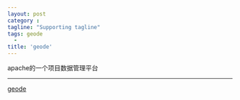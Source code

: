 ```yaml
---
layout: post
category :
tagline: "Supporting tagline"
tags: geode
  -
title: 'geode'
---
```

apache的一个项目数据管理平台

---


<!--more-->

[geode](http://geode.apache.org/)
